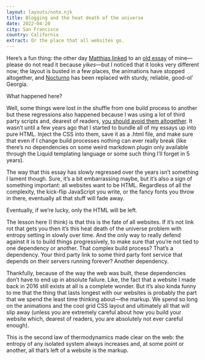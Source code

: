```yaml
---
layout: layouts/note.njk
title: Blogging and the heat death of the universe
date: 2022-04-20
city: San Francisco
country: California
extract: Or the place that all websites go.
---
```


Here’s a fun thing: the other day [Matthias linked](https://twitter.com/m_ott/status/1516136120198836224) to an [old essay](https://www.robinrendle.com/essays/new-web-typography/) of mine—please do not read it because _yikes_—but I noticed that it looks very different now; the layout is busted in a few places, the animations have stopped altogether, and [Nocturno](https://www.typotheque.com/fonts/nocturno) has been replaced with sturdy, reliable, good-ol’ Georgia.

What happened here?

Well, some things were lost in the shuffle from one build process to another but these regressions also happened because I was using a lot of third party scripts and, dearest of readers, [you should avoid them altogether](https://css-tricks.com/aint-no-party-like-a-third-party/). It wasn’t until a few years ago that I started to bundle all of my essays up into pure HTML. Inject the CSS into them, save it as a .html file, and make sure that even if I change build processes nothing can ever really break (like there’s no dependencies on some weird markdown plugin only available through the Liquid templating language or some such thing I’ll forget in 5 years).

The way that this essay has slowly regressed over the years isn’t something I lament though. Sure, it’s a bit embarrassing maybe, but it’s also a sign of something important: all websites want to be HTML. Regardless of all the complexity, the kick-flip JavaScript you write, or the fancy fonts you throw in there, eventually all that stuff will fade away.

Eventually, if we’re lucky, only the HTML will be left.

The lesson here (I think) is that this is the fate of all websites. If it’s not link rot that gets you then it’s this heat death of the universe problem with entropy setting in slowly over time. And the only way to really defend against it is to build things progressively, to make sure that you’re not tied to one dependency or another. That complex build process? That’s a dependency. Your third party link to some third party font service that depends on their servers running forever? Another dependency.

Thankfully, because of the way the web was built, these dependencies don’t have to end up in absolute failure. Like, the fact that a website I made back in 2016 still exists at all is a complete wonder. But it’s also kinda funny to me that the thing that lasts longest with our websites is probably the part that we spend the least time thinking about—the markup. We spend so long on the animations and the cool grid CSS layout and ultimately all that will slip away (unless you are extremely careful about how you build your website which, dearest of readers, you are absolutely not ever careful enough).

This is the second law of thermodynamics made clear on the web: the entropy of any isolated system always increases and, at some point or another, all that’s left of a website is the markup.

